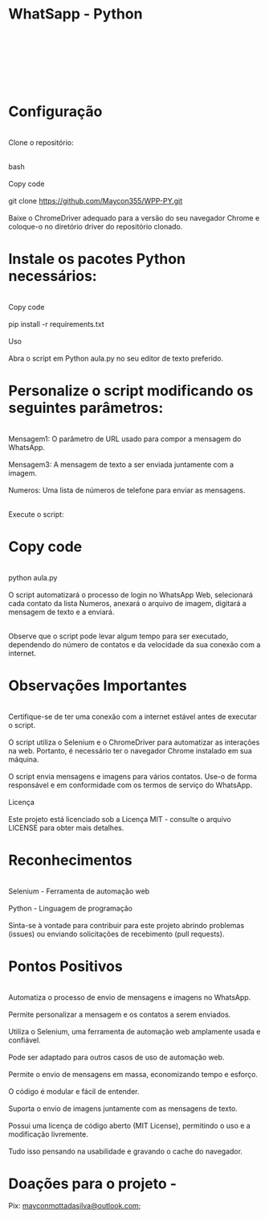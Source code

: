 # WhatSapp - Python
<br><br/>
<br><br/>
<br><br/>

# Configuração
<br>Clone o repositório:<br/>
 
<br>bash<br/>
<br>Copy code<br/>
<br>git clone https://github.com/Maycon355/WPP-PY.git<br/>
<br>Baixe o ChromeDriver adequado para a versão do seu navegador Chrome e coloque-o no diretório driver do repositório clonado.<br/>

# Instale os pacotes Python necessários:

<br>Copy code<br/>
<br>pip install -r requirements.txt<br/>
<br>Uso<br/>
<br>Abra o script em Python aula.py no seu editor de texto preferido.<br/>

# Personalize o script modificando os seguintes parâmetros:

<br>Mensagem1: O parâmetro de URL usado para compor a mensagem do WhatsApp.<br/>
<br>Mensagem3: A mensagem de texto a ser enviada juntamente com a imagem.<br/>
<br>Numeros: Uma lista de números de telefone para enviar as mensagens.<br/>

<br>Execute o script:<br/>

# Copy code
<br>python aula.py<br/>
<br>O script automatizará o processo de login no WhatsApp Web, selecionará cada contato da lista Numeros, anexará o arquivo de imagem, digitará a mensagem de texto e a enviará.<br/>

<br>Observe que o script pode levar algum tempo para ser executado, dependendo do número de contatos e da velocidade da sua conexão com a internet.<br/>

# Observações Importantes
<br>Certifique-se de ter uma conexão com a internet estável antes de executar o script.<br>
<br>O script utiliza o Selenium e o ChromeDriver para automatizar as interações na web. Portanto, é necessário ter o navegador Chrome instalado em sua máquina.<br>
<br>O script envia mensagens e imagens para vários contatos. Use-o de forma responsável e em conformidade com os termos de serviço do WhatsApp.<br>
<br>Licença<br>
<br>Este projeto está licenciado sob a Licença MIT - consulte o arquivo LICENSE para obter mais detalhes.<br>

# Reconhecimentos
<br>Selenium - Ferramenta de automação web<br/>
<br>Python - Linguagem de programação<br/>
<br>Sinta-se à vontade para contribuir para este projeto abrindo problemas (issues) ou enviando solicitações de recebimento (pull requests).<br/>

# Pontos Positivos
<br>Automatiza o processo de envio de mensagens e imagens no WhatsApp.<br />
<br>Permite personalizar a mensagem e os contatos a serem enviados.<br />
<br>Utiliza o Selenium, uma ferramenta de automação web amplamente usada e confiável.<br />
<br>Pode ser adaptado para outros casos de uso de automação web.<br />
<br>Permite o envio de mensagens em massa, economizando tempo e esforço.<br />
<br>O código é modular e fácil de entender.<br />
<br>Suporta o envio de imagens juntamente com as mensagens de texto.<br />
<br>Possui uma licença de código aberto (MIT License), permitindo o uso e a modificação livremente.<br />
<br>Tudo isso pensando na usabilidade e gravando o cache do navegador.<br />

# Doações para o projeto -
Pix: mayconmottadasilva@outlook.com;
